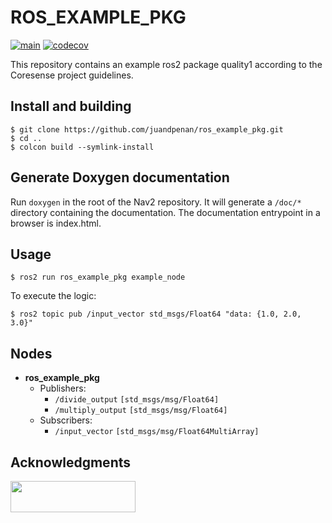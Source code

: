 # ROS_EXAMPLE_PKG
[![main](https://github.com/juandpenan/ros_example_pkg/actions/workflows/main.yaml/badge.svg)](https://github.com/juandpenan/ros_example_pkg/actions/workflows/main.yaml)
[![codecov](https://codecov.io/gh/juandpenan/ros_example_pkg/branch/main/graph/badge.svg?token=7VKCEGZ84T)](https://codecov.io/gh/juandpenan/ros_example_pkg)

This repository contains an example ros2 package quality1 according to the Coresense project guidelines.

## Install and building

```
$ git clone https://github.com/juandpenan/ros_example_pkg.git
$ cd ..
$ colcon build --symlink-install
```
## Generate Doxygen documentation

Run `doxygen` in the root of the Nav2 repository.
It will generate a `/doc/*` directory containing the documentation.
The documentation entrypoint in a browser is index.html.

## Usage
```
$ ros2 run ros_example_pkg example_node
```
To execute the logic:
```
$ ros2 topic pub /input_vector std_msgs/Float64 "data: {1.0, 2.0, 3.0}"
```


## Nodes

* **ros_example_pkg**
  * Publishers:
    * `/divide_output` `[std_msgs/msg/Float64]` 
    * `/multiply_output` `[std_msgs/msg/Float64]`  
  * Subscribers:
    * `/input_vector` `[std_msgs/msg/Float64MultiArray]` 

## Acknowledgments

<img src="https://coresenseeu.github.io/_images/funding.png" width="200" height="50">
